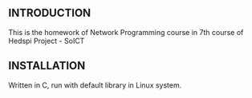 INTRODUCTION
------------

This is the homework of Network Programming course in 7th course of Hedspi Project - SoICT

INSTALLATION
------------

Written in C, run with default library in Linux system.


